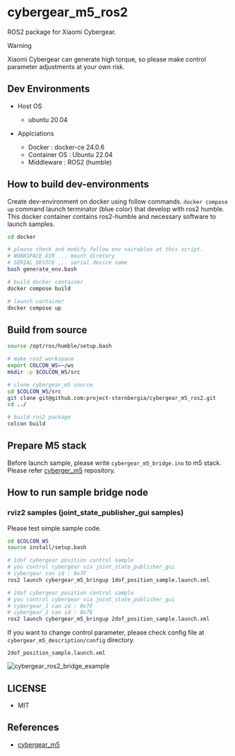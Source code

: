 # cybergear_m5_ros2

ROS2 package for Xiaomi Cybergear.

> [!WARNING]  
> Xiaomi Cybergear can generate high torque, so please make control parameter adjustments at your own risk.

## Dev Environments

* Host OS
  * ubuntu 20.04

* Applciations
  * Docker       : docker-ce 24.0.6
  * Container OS : Ubuntu 22.04
  * Middleware   : ROS2 (humble)

## How to build dev-environments

Create dev-environment on docker using follow commands.
`docker compose up` command launch terminator (blue color) that develop with ros2 humble.
This docker container contains ros2-humble and necessary software to launch samples.

```bash
cd docker

# please check and modify follow env vairables at this script.
# WORKSPACE_DIR ... mount diretory
# SERIAL_DEVICE ... serial device name
bash generate_env.bash

# build docker container
docker compose build

# launch container
docker compose up
```

## Build from source

```bash
source /opt/ros/humble/setup.bash

# make ros2 workspace
export COLCON_WS=~/ws
mkdir -p $COLCON_WS/src

# clone cybergear_m5 source
cd $COLCON_WS/src
git clone git@github.com:project-sternbergia/cybergear_m5_ros2.git
cd ../

# build ros2 package
colcon build
```

## Prepare M5 stack

Before launch sample, please write `cybergear_m5_bridge.ino` to m5 stack.
Please refer [cyberger_m5](https://github.com/project-sternbergia/cybergear_m5) repository.

## How to run sample bridge node

### rviz2 samples (joint_state_publisher_gui samples)

Please test simple sample code.

```bash
cd $COLCON_WS
source install/setup.bash

# 1dof cybergear position control sample
# you control cybergear via joint_state_publisher_gui
# cybergear can id : 0x7F
ros2 launch cybergear_m5_bringup 1dof_position_sample.launch.xml

# 2dof cybergear position control sample
# you control cybergear via joint_state_publisher_gui
# cybergear_1 can id : 0x7F
# cybergear_2 can id : 0x7E
ros2 launch cybergear_m5_bringup 2dof_position_sample.launch.xml
```

If you want to change control parameter, please check config file at `cybergear_m5_description/config` directory.

`2dof_position_sample.launch.xml`

![cybergear_ros2_bridge_example](docs/img/cybergear_ros2_bridge_sample.gif)

## LICENSE

* MIT

## References

* [cybergear_m5](https://github.com/project-sternbergia/cybergear_m5)
